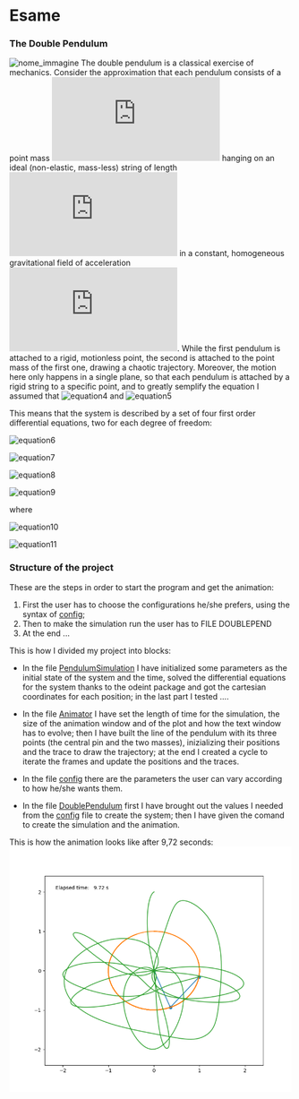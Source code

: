 # Esame
### The Double Pendulum
![nome_immagine](https://physicspython.files.wordpress.com/2019/02/double_pendulum-e1549896953882.png?w=600)
The double pendulum is a classical exercise of mechanics. Consider the approximation that each pendulum consists of a point mass ![equation1](https://latex.codecogs.com/gif.latex?m) hanging on an ideal (non-elastic, mass-less) string of length ![equation2](https://latex.codecogs.com/gif.latex?l) in a constant, homogeneous  gravitational field of acceleration ![equation3](https://latex.codecogs.com/gif.latex?g). While the first pendulum is attached to a rigid, motionless point, the second is attached to the point mass of the first one,  drawing a chaotic trajectory. Moreover, the motion here only happens in a single plane, so that each pendulum is attached by a rigid string to a specific point, and to greatly semplify the equation I assumed that ![equation4](https://latex.codecogs.com/gif.latex?m_{1}&space;=&space;m_{2}&space;=&space;1) and ![equation5](https://latex.codecogs.com/gif.latex?l_{1}&space;=&space;l_{2}&space;=&space;1.)

This means that the system is described by a set of four first order differential equations, two for each degree of freedom:

![equation6](https://latex.codecogs.com/gif.latex?\dot{\theta_1}&space;=&space;\frac{p_1&space;-&space;p_2cos(\theta_1&space;-&space;\theta_2)}{1&space;+&space;sin^2(\theta_1&space;-&space;\theta_2)})

![equation7](https://latex.codecogs.com/gif.latex?\dot{\theta_2}&space;=&space;\frac{2p_2&space;-&space;p_1cos(\theta_1&space;-&space;\theta_2)}{1&space;+&space;sin^2(\theta_1&space;-&space;\theta_2)})

![equation8](https://latex.codecogs.com/gif.latex?\dot{p_1}&space;=&space;-2gsin(\theta_1)&space;-&space;A&space;+&space;B)

![equation9](https://latex.codecogs.com/gif.latex?\dot{p_2}&space;=&space;-gsin(\theta_2)&space;+&space;A&space;-&space;B)

where

![equation10](https://latex.codecogs.com/gif.latex?A&space;=&space;\frac{p_1p_2sin(\theta_1&space;-&space;\theta_2)}{1&space;+&space;sin^2(\theta_1&space;-&space;\theta_2)})

![equation11](https://latex.codecogs.com/gif.latex?B&space;=&space;\frac{p_1^2&space;+&space;2p_2^2&space;-&space;p_1p_2cos(\theta_1&space;-&space;\theta_2)}{2[1&space;+&space;sin^2(\theta_1&space;-&space;\theta_2)]^2}sin[2(\theta_1&space;-&space;\theta_2)])


### Structure of the project
These are the steps in order to start the program and get the animation:

1) First the user has to choose the configurations he/she prefers, using the syntax of [config](https://github.com/GiuliaPolverini/Esame/blob/master/config.json);
2) Then to make the simulation run the user has to FILE DOUBLEPEND
3) At the end ...

This is how I divided my project into blocks:

- In the file [PendulumSimulation](https://github.com/GiuliaPolverini/Esame/blob/master/PendulumSimulation.py) I have initialized some parameters as the initial state of the system and the time, solved the differential equations for the system thanks to the odeint package and got the cartesian coordinates for each position; in the last part I tested ....

- In the file [Animator](https://github.com/GiuliaPolverini/Esame/blob/master/Animator.py) I have set the length of time for the simulation, the size of the animation window and of the plot and how the text window has to evolve; then I have built the line of the pendulum with its three points (the central pin and the two masses), inizializing their positions and the trace to draw the trajectory; at the end I created a cycle to iterate the frames and update the positions and the traces.

- In the file [config](https://github.com/GiuliaPolverini/Esame/blob/master/config.json) there are the parameters the user can vary according to how he/she wants them.

- In the file [DoublePendulum](https://github.com/GiuliaPolverini/Esame/blob/master/DoublePendulum.py) first I have brought out the values I needed from the [config](https://github.com/GiuliaPolverini/Esame/blob/master/config.json) file to create the system; then I have given the comand to create the simulation and the animation.

This is how the animation looks like after 9,72 seconds:
![ScreenShot](Screenshot.png)
